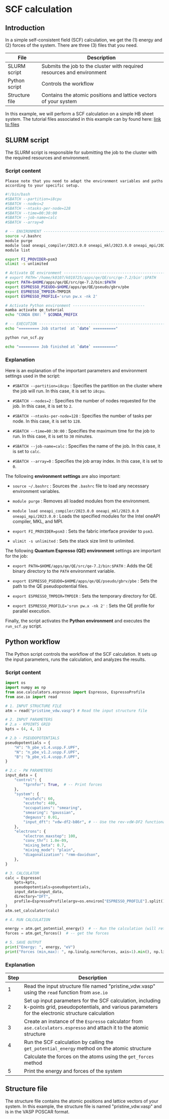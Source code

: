 # SCF calculation

## Introduction


In a simple self-consistent field (SCF) calculation, we get the (1) energy and (2) forces of the system. There are three (3) files that you need. 

|File | Description|
|---|---|
|SLURM script | Submits the job to the cluster with required resources and environment|
|Python script | Controls the workflow|
|Structure file | Contains the atomic positions and lattice vectors of your system|

In this example, we will perform a SCF calculation on a simple HB sheet system. The tutorial files associated in this example can by found here: [link to files](https://www.example.com)


## SLURM script

The SLURM script is responsible for submitting the job to the cluster with the required resources and environment. 


### Script content

```{warning}
Please note that you need to adapt the environment variables and paths according to your specific setup.
```

```bash
#!/bin/bash
#SBATCH --partition=i8cpu
#SBATCH --nodes=2
#SBATCH --ntasks-per-node=128
#SBATCH --time=00:30:00
#SBATCH --job-name=calc
#SBATCH --array=0

# -- ENVIRONMENT --------------------------------------------------------------
source ~/.bashrc
module purge
module load oneapi_compiler/2023.0.0 oneapi_mkl/2023.0.0 oneapi_mpi/2023.0.0
module list

export FI_PROVIDER=psm3
ulimit -s unlimited

# Activate QE environment ------------------------------------------------------
# export PATH='/home/k0107/k010725/apps/qe/QE/src/qe-7.2/bin':$PATH
export PATH=$HOME/apps/qe/QE/src/qe-7.2/bin:$PATH
export ESPRESSO_PSEUDO=$HOME/apps/qe/QE/pseudo/gbrv/pbe
export ESPRESSO_TMPDIR=TMPDIR
export ESPRESSO_PROFILE='srun pw.x -nk 2'

# Activate Python environment --------------------------------
mamba activate qe_tutorial
echo "CONDA ENV: " $CONDA_PREFIX

# -- EXECUTION ----------------------------------------------------------------
echo "========= Job started  at `date` =========="

python run_scf.py

echo "========= Job finished at `date` =========="

```

### Explanation

Here is an explanation of the important parameters and environment settings used in the script:

- `#SBATCH --partition=i8cpu`
  : Specifies the partition on the cluster where the job will run. In this case, it is set to `i8cpu`.
- `#SBATCH --nodes=2`
  : Specifies the number of nodes requested for the job. In this case, it is set to `2`.

- `#SBATCH --ntasks-per-node=128`
  : Specifies the number of tasks per node. In this case, it is set to `128`.
- `#SBATCH --time=00:30:00`
  : Specifies the maximum time for the job to run. In this case, it is set to `30` minutes.
- `#SBATCH --job-name=calc`
  : Specifies the name of the job. In this case, it is set to `calc`.
- `#SBATCH --array=0`
  : Specifies the job array index. In this case, it is set to `0`.

The following **environment settings** are also important:

- `source ~/.bashrc`
  : Sources the `.bashrc` file to load any necessary environment variables.
- `module purge`
  : Removes all loaded modules from the environment.
- `module load oneapi_compiler/2023.0.0 oneapi_mkl/2023.0.0 oneapi_mpi/2023.0.0`
  : Loads the specified modules for the Intel oneAPI compiler, MKL, and MPI.

- `export FI_PROVIDER=psm3`
  : Sets the fabric interface provider to `psm3`.
- `ulimit -s unlimited`
  : Sets the stack size limit to unlimited.

The following **Quantum Espresso (QE) environment** settings are important for the job:

- `export PATH=$HOME/apps/qe/QE/src/qe-7.2/bin:$PATH`
  : Adds the QE binary directory to the `PATH` environment variable.
- `export ESPRESSO_PSEUDO=$HOME/apps/qe/QE/pseudo/gbrv/pbe`
  : Sets the path to the QE pseudopotential files.

- `export ESPRESSO_TMPDIR=TMPDIR`
  : Sets the temporary directory for QE.
- `export ESPRESSO_PROFILE='srun pw.x -nk 2'`
  : Sets the QE profile for parallel execution.


Finally, the script activates the **Python environment** and executes the `run_scf.py` script.


## Python workflow

The Python script controls the workflow of the SCF calculation. It sets up the input parameters, runs the calculation, and analyzes the results.

### Script content

```python
import os
import numpy as np
from ase.calculators.espresso import Espresso, EspressoProfile
from ase.io import read

# 1. INPUT STRUCTURE FILE
atm = read("pristine_vdw.vasp") # Read the input structure file

# 2. INPUT PARAMETERS
# 2.a - KPOINTS GRID
kpts = (4, 4, 1)

# 2.b - PSEUDOPOTENTIALS
pseudopotentials = { 
    "H": "h_pbe_v1.4.uspp.F.UPF",
    "N": "n_pbe_v1.2.uspp.F.UPF",
    "B": "b_pbe_v1.4.uspp.F.UPF",
}

# 2.c - PW PARAMETERS
input_data = {
    "control": {
        "tprnfor": True,  # -- Print forces
    },
    "system": {
        "ecutwfc": 60, 
        "ecutrho": 480,
        "occupations": "smearing",
        "smearing": "gaussian",
        "degauss": 0.01,
        "input_dft": "vdw-df2-b86r", # -- Use the rev-vdW-DF2 functional
    },
    "electrons": {
        "electron_maxstep": 100,
        "conv_thr": 1.0e-09,
        "mixing_beta": 0.7,
        "mixing_mode": "plain",
        "diagonalization": "rmm-davidson",
    },
}

# 3. CALCULATOR
calc = Espresso(
    kpts=kpts,
    pseudopotentials=pseudopotentials,
    input_data=input_data,
    directory="DFT",
    profile=EspressoProfile(argv=os.environ["ESPRESSO_PROFILE"].split()),
)
atm.set_calculator(calc)

# 4. RUN CALCULATION

energy = atm.get_potential_energy()  # -- Run the calculation (will return energy)
forces = atm.get_forces()  # -- get the forces

# 5. SAVE OUTPUT
print("Energy: ", energy, "eV")
print("Forces (min,max): ", np.linalg.norm(forces, axis=1).min(), np.linalg.norm(forces, axis=1).max())
```

### Explanation

| Step | Description |
|------|-------------|
| 1    | Read the input structure file named "pristine_vdw.vasp" using the `read` function from `ase.io` |
| 2    | Set up input parameters for the SCF calculation, including k-points grid, pseudopotentials, and various parameters for the electronic structure calculation |
| 3    | Create an instance of the `Espresso` calculator from `ase.calculators.espresso` and attach it to the atomic structure |
| 4    | Run the SCF calculation by calling the `get_potential_energy` method on the atomic structure |
|      | Calculate the forces on the atoms using the `get_forces` method |
| 5    | Print the energy and forces of the system |


## Structure file

The structure file contains the atomic positions and lattice vectors of your system. In this example, the structure file is named "pristine_vdw.vasp" and is in the VASP POSCAR format.


